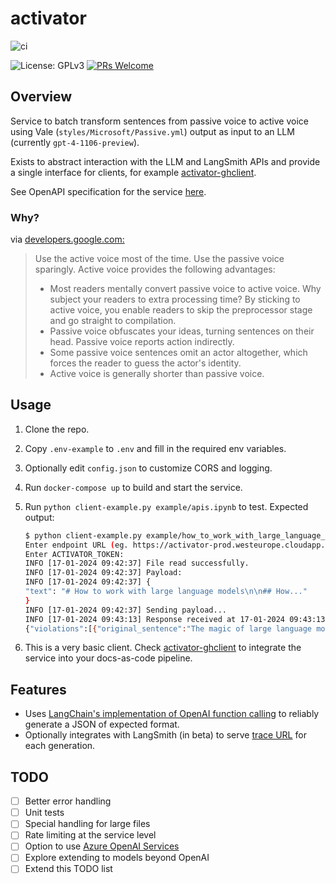 # activator

![ci](https://github.com/jonathanalgar/activator/actions/workflows/build-docker.yml/badge.svg)

![License: GPLv3](https://img.shields.io/badge/license-GPLv3-blue) [![PRs Welcome](https://img.shields.io/badge/PRs-welcome-brightgreen.svg?style=flat-square)](https://makeapullrequest.com)

## Overview

Service to batch transform sentences from passive voice to active voice using Vale (`styles/Microsoft/Passive.yml`) output as input to an LLM (currently `gpt-4-1106-preview`).

Exists to abstract interaction with the LLM and LangSmith APIs and provide a single interface for clients, for example [activator-ghclient](https://github.com/jonathanalgar/activator-ghclient).

See OpenAPI specification for the service [here](https://app.swaggerhub.com/apis/JONATHANALGARGITHUB/activator/0.1).

### Why?

via [developers.google.com:](https://developers.google.com/tech-writing/one/active-voice)

> Use the active voice most of the time. Use the passive voice sparingly. Active voice provides the following advantages:
> * Most readers mentally convert passive voice to active voice. Why subject your readers to extra processing time? By sticking to active voice, you enable readers to skip the preprocessor stage and go straight to compilation.
> * Passive voice obfuscates your ideas, turning sentences on their head. Passive voice reports action indirectly.
> * Some passive voice sentences omit an actor altogether, which forces the reader to guess the actor's identity.
> * Active voice is generally shorter than passive voice.

## Usage

1. Clone the repo.
1. Copy `.env-example` to `.env` and fill in the required env variables.
1. Optionally edit `config.json` to customize CORS and logging.
1. Run `docker-compose up` to build and start the service.
1. Run `python client-example.py example/apis.ipynb` to test. Expected output:

    ```bash
    $ python client-example.py example/how_to_work_with_large_language_models.md
    Enter endpoint URL (eg. https://activator-prod.westeurope.cloudapp.azure.com:9100/activator):
    Enter ACTIVATOR_TOKEN:
    INFO [17-01-2024 09:42:37] File read successfully.
    INFO [17-01-2024 09:42:37] Payload:
    INFO [17-01-2024 09:42:37] {
    "text": "# How to work with large language models\n\n## How..."
    }
    INFO [17-01-2024 09:42:37] Sending payload...
    INFO [17-01-2024 09:43:13] Response received at 17-01-2024 09:43:13
    {"violations":[{"original_sentence":"The magic of large language models is that by being trained to minimize this prediction error over vast quantities of text, the models end up learning concepts useful for these predictions.","revised_sentence":"The magic of large language models lies in their training to minimize prediction error over vast quantities of text, which leads them to learn concepts useful for these predictions.","clear_explanation":"The subject 'their training' is chosen to emphasize the action of training the models, which is the main focus of the sentence."},{"original_sentence":"Large language models can be prompted to produce output in a few ways:","revised_sentence":"You can prompt large language models to produce output in a few ways:","clear_explanation":"The subject 'You' is chosen to directly address the reader, indicating who can perform the action of prompting the models."},{"original_sentence":"An example of each is shown below.","revised_sentence":"The article shows an example of each below.","clear_explanation":"The subject 'The article' is chosen to indicate that the article itself provides the examples."},{"original_sentence":"Instructions can be detailed, so don't be afraid to write a paragraph explicitly detailing the output you want, just stay aware of how many [tokens](https://help.openai.com/en/articles/4936856-what-are-tokens-and-how-to-count-them) the model can process.","revised_sentence":"You can write detailed instructions, so don't be afraid to write a paragraph explicitly detailing the output you want, just stay aware of how many [tokens](https://help.openai.com/en/articles/4936856-what-are-tokens-and-how-to-count-them) the model can process.","clear_explanation":"The subject 'You' is chosen to directly instruct the reader on how to write instructions for the model."},{"original_sentence":"To steer the model, try beginning a pattern or sentence that will be completed by the output you want to see.","revised_sentence":"To steer the model, begin a pattern or sentence that you want the model to complete with the desired output.","clear_explanation":"The subject 'you' is chosen to directly instruct the reader on how to guide the model's output."},{"original_sentence":"** Explicitly asking the model to produce high quality output or output as if it was written by an expert can induce the model to give higher quality answers that it thinks an expert would write.","revised_sentence":"** When you explicitly ask the model to produce high quality output or output as if an expert wrote it, you can induce the model to give higher quality answers that it thinks an expert would write.","clear_explanation":"The subject 'you' is chosen to directly instruct the reader on how to elicit higher quality answers from the model."},{"original_sentence":"This can be done by simply adding a line like \"[Let's think step by step](https://arxiv.org/abs/2205.11916)\" before each answer.","revised_sentence":"You can achieve this by simply adding a line like \"[Let's think step by step](https://arxiv.org/abs/2205.11916)\" before each answer.","clear_explanation":"The subject 'You' is chosen to directly instruct the reader on the method to prompt the model for detailed reasoning."}],"run_url":"https://smith.langchain.com/public/7250f065-cf16-4e7b-8b1e-fe03004fb949/r"}
    ```

1. This is a very basic client. Check [activator-ghclient](https://github.com/jonathanalgar/alttexter-ghclient) to integrate the service into your docs-as-code pipeline.

## Features

* Uses [LangChain's implementation of OpenAI function calling](https://python.langchain.com/docs/modules/model_io/output_parsers/types/pydantic) to reliably generate a JSON of expected format.
* Optionally integrates with LangSmith (in beta) to serve [trace URL](https://api.python.langchain.com/en/latest/chains/langchain.chains.openai_functions.base.create_structured_output_chain.html#) for each generation.

## TODO

- [ ] Better error handling
- [ ] Unit tests
- [ ] Special handling for large files
- [ ] Rate limiting at the service level
- [ ] Option to use [Azure OpenAI Services](https://techcommunity.microsoft.com/t5/ai-azure-ai-services-blog/gpt-4-turbo-with-vision-is-now-available-on-azure-openai-service/ba-p/4008456)
- [ ] Explore extending to models beyond OpenAI
- [ ] Extend this TODO list